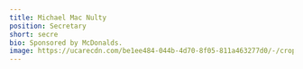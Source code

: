 ```yaml
---
title: Michael Mac Nulty
position: Secretary
short: secre
bio: Sponsored by McDonalds.
image: https://ucarecdn.com/be1ee484-044b-4d70-8f05-811a463277d0/-/crop/540x360/0,157/-/preview/
---
```

